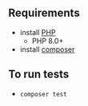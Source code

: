 
## Requirements

* install [PHP](https://www.php.net/manual/en/install.php)
    - PHP 8.0+
* install [composer](https://getcomposer.org/doc/00-intro.md#installation-linux-unix-macos)

## To run tests

* `composer test`

